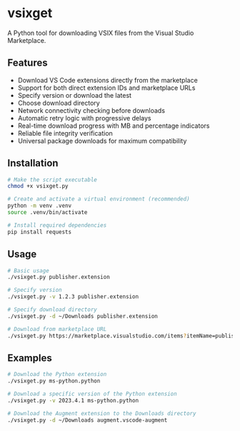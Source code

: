 # vsixget

A Python tool for downloading VSIX files from the Visual Studio Marketplace.

## Features

- Download VS Code extensions directly from the marketplace
- Support for both direct extension IDs and marketplace URLs
- Specify version or download the latest
- Choose download directory
- Network connectivity checking before downloads
- Automatic retry logic with progressive delays
- Real-time download progress with MB and percentage indicators
- Reliable file integrity verification
- Universal package downloads for maximum compatibility

## Installation

```bash
# Make the script executable
chmod +x vsixget.py

# Create and activate a virtual environment (recommended)
python -m venv .venv
source .venv/bin/activate

# Install required dependencies
pip install requests
```

## Usage

```bash
# Basic usage
./vsixget.py publisher.extension

# Specify version
./vsixget.py -v 1.2.3 publisher.extension

# Specify download directory
./vsixget.py -d ~/Downloads publisher.extension

# Download from marketplace URL
./vsixget.py https://marketplace.visualstudio.com/items?itemName=publisher.extension
```

## Examples

```bash
# Download the Python extension
./vsixget.py ms-python.python

# Download a specific version of the Python extension
./vsixget.py -v 2023.4.1 ms-python.python

# Download the Augment extension to the Downloads directory
./vsixget.py -d ~/Downloads augment.vscode-augment
```
